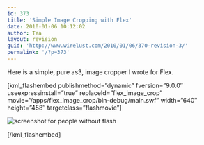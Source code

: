 ```yaml
---
id: 373
title: 'Simple Image Cropping with Flex'
date: 2010-01-06 10:12:02
author: Tea
layout: revision
guid: 'http://www.wirelust.com/2010/01/06/370-revision-3/'
permalink: '/?p=373'
---
```


Here is a simple, pure as3, image cropper I wrote for Flex.

\[kml\_flashembed publishmethod=”dynamic” fversion=”9.0.0″ useexpressinstall=”true” replaceId=”flex\_image\_crop” movie=”/apps/flex\_image\_crop/bin-debug/main.swf” width=”640″ height=”458″ targetclass=”flashmovie”\]

![screenshot for people without flash](/apps/flex_image_crop/flex_image_crop_20100106.jpg)

\[/kml\_flashembed\]